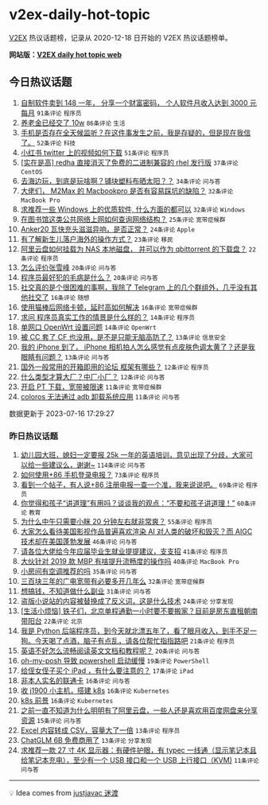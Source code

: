 # v2ex-daily-hot-topic

[V2EX](https://www.v2ex.com/) 热议话题榜，记录从 2020-12-18 日开始的 V2EX 热议话题榜单。

**网站版：[V2EX daily hot topic web](https://boojack.github.io/v2ex-daily-hot-topic-web/)**

## 今日热议话题

<!-- TODAY BEGIN -->

1. [自制软件卖到 148 一年， 分享一个财富密码， 个人软件月收入达到 3000 元每月](https://www.v2ex.com/t/957105) `91条评论` `程序员`
1. [养老金已经交了 10w](https://www.v2ex.com/t/957087) `86条评论` `生活`
1. [手机是否存在全天候监听？在这件事发生之前，我是存疑的，但是现在我信了。](https://www.v2ex.com/t/957177) `52条评论` `科技`
1. [小红书 twitter 上的视频如何下载](https://www.v2ex.com/t/957096) `51条评论` `程序员`
1. [[实在是高] redha 直接消灭了免费的二进制兼容的 rhel 发行版](https://www.v2ex.com/t/957139) `37条评论` `CentOS`
1. [去海边玩，到底是玩啥啊？铺块塑料布晒太阳？？](https://www.v2ex.com/t/957129) `34条评论` `问与答`
1. [大佬们， M2Max 的 Macbookpro 是否有容易踩坑的缺陷？](https://www.v2ex.com/t/957125) `32条评论` `MacBook Pro`
1. [求推荐一些 Windows 上的优质软件, 什么方面的都可以](https://www.v2ex.com/t/957140) `32条评论` `Windows`
1. [在图书馆这类公共网络上网如何查询网络结构？](https://www.v2ex.com/t/957104) `25条评论` `宽带症候群`
1. [Anker20 瓦快充头滋滋异响，是否正常？](https://www.v2ex.com/t/957084) `24条评论` `Apple`
1. [有了解新生儿落户海外的操作方式？](https://www.v2ex.com/t/957176) `23条评论` `移民`
1. [阿里云盘如何挂载为 NAS 本地磁盘， 并可以作为 qbittorrent 的下载盘？](https://www.v2ex.com/t/957095) `22条评论` `程序员`
1. [怎么评价张雪峰](https://www.v2ex.com/t/957216) `20条评论` `问与答`
1. [程序员最好犯的毛病是什么？](https://www.v2ex.com/t/957181) `20条评论` `问与答`
1. [社交真的是个很困难的事啊，我除了 Telegram 上的几个群组外，几乎没有其他社交了](https://www.v2ex.com/t/957194) `16条评论` `随想`
1. [使用猫棒后网络卡顿，延时高如何解决](https://www.v2ex.com/t/957170) `16条评论` `宽带症候群`
1. [求问 程序员真实工作的情景是什么样的？](https://www.v2ex.com/t/957143) `14条评论` `程序员`
1. [单网口 OpenWrt 设置问题](https://www.v2ex.com/t/957094) `14条评论` `OpenWrt`
1. [被 CC 套了 CF 也没用，是不是只能无脑高防了？](https://www.v2ex.com/t/957164) `13条评论` `信息安全`
1. [我的 iPhone 到了， iPhone 相机拍人怎么感觉有点皮肤色调太黄了？还是我眼睛有问题？](https://www.v2ex.com/t/957123) `13条评论` `问与答`
1. [国外一般常用的开箱即用的论坛 框架有哪些？](https://www.v2ex.com/t/957173) `12条评论` `程序员`
1. [什么类型才算大厂？中厂小厂？](https://www.v2ex.com/t/957147) `12条评论` `问与答`
1. [开启 PT 下载，宽带被限速](https://www.v2ex.com/t/957151) `11条评论` `宽带症候群`
1. [coloros 无法通过 adb 卸载系统应用](https://www.v2ex.com/t/957108) `11条评论` `问与答`

数据更新于 2023-07-16 17:29:27

<!-- TODAY END -->

### 昨日热议话题

<!-- YESTERDAY BEGIN -->

1. [幼儿园大班，媳妇一定要报 25k 一年的英语培训，意见出现了分歧，大家可以给一些建议么，谢谢~](https://www.v2ex.com/t/956987) `114条评论` `问与答`
1. [如何使用+86 手机登录电报？](https://www.v2ex.com/t/956963) `73条评论` `程序员`
1. [看到一个帖子，有人说+86 注册电报一查一个准，我来说说吧。](https://www.v2ex.com/t/957018) `69条评论` `程序员`
1. [你觉得和孩子“讲道理”有用吗？谈谈我的观点：“不要和孩子讲道理！”](https://www.v2ex.com/t/956990) `60条评论` `教育`
1. [为什么中午只需要小眯 20 分钟左右就非常爽？](https://www.v2ex.com/t/956979) `55条评论` `程序员`
1. [大家怎么看待美国影视作品普遍喜欢渲染 AI 对人类的破坏和毁灭？而 AIGC 技术却在美国蓬勃发展](https://www.v2ex.com/t/956973) `46条评论` `问与答`
1. [请各位大佬给今年应届毕业生就业提提建议，支支招](https://www.v2ex.com/t/956931) `41条评论` `程序员`
1. [大伙针对 2019 款 MBP 有啥提升流畅度的操作吗](https://www.v2ex.com/t/956994) `40条评论` `MacBook Pro`
1. [小房间有空调推荐的吗](https://www.v2ex.com/t/956944) `35条评论` `问与答`
1. [三百块三年的广电宽带有必要多开几年么](https://www.v2ex.com/t/957023) `32条评论` `宽带症候群`
1. [想搞钱，不知道做什么副业](https://www.v2ex.com/t/956933) `31条评论` `问与答`
1. [盗版小说站的内容被替换成了反义词，这是什么技术](https://www.v2ex.com/t/957035) `24条评论` `分享发现`
1. [[生活小烦恼] 铁子们，北京单程通勤一小时要不要搬家？目前是房东直租朝南带阳台](https://www.v2ex.com/t/956955) `22条评论` `北京`
1. [我是 Python 后端程序员，到今天就北漂五年了，看了眼月收入，到手不足一狗。今天喝了点酒，脑子有点乱，请各位帮忙指指路吧](https://www.v2ex.com/t/957063) `21条评论` `程序员`
1. [英语不好怎么流畅阅读英文文档和教程呢？](https://www.v2ex.com/t/956960) `20条评论` `问与答`
1. [oh-my-posh 导致 powershell 启动缓慢](https://www.v2ex.com/t/956975) `19条评论` `PowerShell`
1. [给侄女侄子买个 iPad ，有什么要注意的？](https://www.v2ex.com/t/957036) `17条评论` `iPad`
1. [非本人实名的联通卡](https://www.v2ex.com/t/957040) `16条评论` `问与答`
1. [收 j1900 小主机，搭建 k8s](https://www.v2ex.com/t/956938) `16条评论` `Kubernetes`
1. [k8s 前景](https://www.v2ex.com/t/956934) `16条评论` `Kubernetes`
1. [之前一直不知道为什么明明有了阿里云盘，一些人还是喜欢用百度网盘来分享资源](https://www.v2ex.com/t/957059) `15条评论` `问与答`
1. [Excel 内容转成 CSV，容量大了一倍](https://www.v2ex.com/t/956953) `13条评论` `程序员`
1. [ChatGLM 6B 免费商用了](https://www.v2ex.com/t/956925) `13条评论` `分享发现`
1. [求推荐一款 27 寸 4K 显示器：有硬件护眼，有 typec 一线通（显示笔记本且给笔记本充电），至少有一个 USB 接口和一个 USB 上行接口（KVM)](https://www.v2ex.com/t/956949) `11条评论` `问与答`

<!-- YESTERDAY END -->

---

💡 Idea comes from [justjavac 迷渡](https://github.com/justjavac/)
